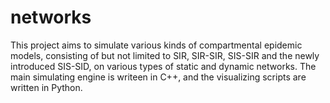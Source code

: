 # networks
This project aims to simulate various kinds of compartmental epidemic models, consisting of but not limited to SIR, SIR-SIR, SIS-SIR and the newly introduced SIS-SID, on various types of static and dynamic networks.
The main simulating engine is writeen in C++, and the visualizing scripts are written in Python.
